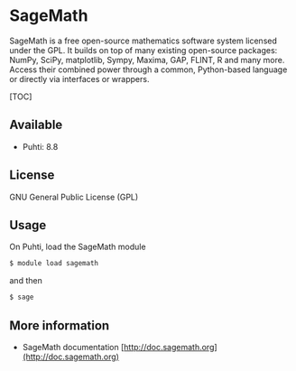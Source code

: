 # SageMath

SageMath is a free open-source mathematics software system licensed
under the GPL. It builds on top of many existing open-source packages:
NumPy, SciPy, matplotlib, Sympy, Maxima, GAP, FLINT, R and many more.
Access their combined power through a common, Python-based language or
directly via interfaces or wrappers.

[TOC]

## Available

- Puhti: 8.8

## License

GNU General Public License (GPL)

## Usage

On Puhti, load the SageMath module

```bash
$ module load sagemath
```

and then
```bash
$ sage
```

## More information

- SageMath documentation [http://doc.sagemath.org](http://doc.sagemath.org)

